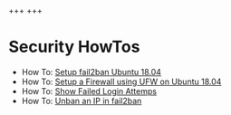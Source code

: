 +++
+++

# Security HowTos

-   How To: [Setup fail2ban Ubuntu 18.04](@/security/howtos/how-to-setup-fail2ban-ubuntu-18-04.md)
-   How To: [Setup a Firewall using UFW on Ubuntu 18.04](@/security/howtos/how-to-setup-firewall-ufw-ubuntu-18-04.md)
-   How To: [Show Failed Login Attemps](@/security/howtos/how-to-show-failed-login-attemps.md)
-   How To: [Unban an IP in fail2ban](@/security/howtos/how-to-unban-ip-fail2ban.md)

